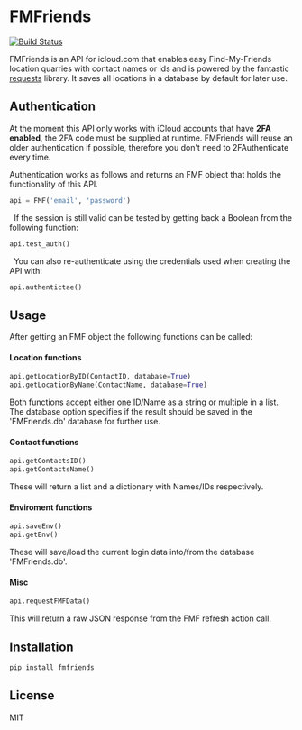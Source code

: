 # FMFriends

[![Build Status](https://travis-ci.org/Coronon/FMFriends.svg?branch=master)](https://travis-ci.org/Coronon/FMFriends)

FMFriends is an API for icloud.com that enables easy Find-My-Friends location quarries with contact names or ids and is powered by the fantastic [requests] library. It saves all locations in a database by default for later use.

## Authentication

At the moment this API only works with iCloud accounts that have **2FA enabled**, the 2FA code must be supplied at runtime. FMFriends will reuse an older authentication if possible, therefore you don't need to 2FAuthenticate every time.

Authentication works as follows and returns an FMF object that holds the functionality of this API.

```py
api = FMF('email', 'password')
```

&nbsp;
If the session is still valid can be tested by getting back a Boolean from the following function:

```py
api.test_auth()
```

&nbsp;
You can also re-authenticate using the credentials used when creating the API with:

```py
api.authentictae()
```

## Usage

After getting an FMF object the following functions can be called:

#### Location functions

```py
api.getLocationByID(ContactID, database=True)
api.getLocationByName(ContactName, database=True)
```

Both functions accept either one ID/Name as a string or multiple in a list.
The database option specifies if the result should be saved in the 'FMFriends.db' database for further use.

#### Contact functions

```py
api.getContactsID()
api.getContactsName()
```

These will return a list and a dictionary with Names/IDs respectively.

#### Enviroment functions

```py
api.saveEnv()
api.getEnv()
```

These will save/load the current login data into/from the database 'FMFriends.db'.

#### Misc

```py
api.requestFMFData()
```

This will return a raw JSON response from the FMF refresh action call.

## Installation

```py
pip install fmfriends
```

## License

MIT

[requests]: https://github.com/requests/requests
